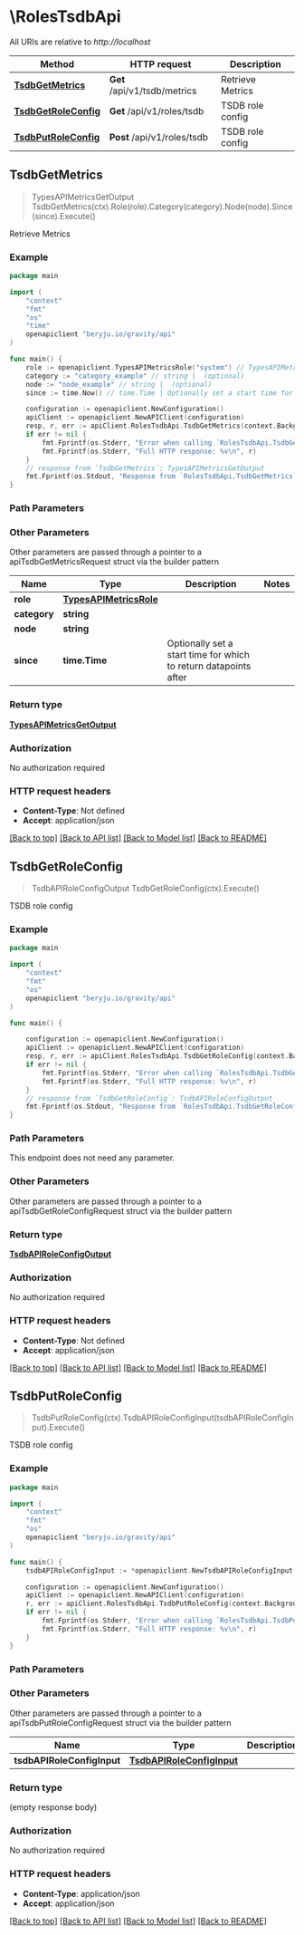 # \RolesTsdbApi

All URIs are relative to *http://localhost*

Method | HTTP request | Description
------------- | ------------- | -------------
[**TsdbGetMetrics**](RolesTsdbApi.md#TsdbGetMetrics) | **Get** /api/v1/tsdb/metrics | Retrieve Metrics
[**TsdbGetRoleConfig**](RolesTsdbApi.md#TsdbGetRoleConfig) | **Get** /api/v1/roles/tsdb | TSDB role config
[**TsdbPutRoleConfig**](RolesTsdbApi.md#TsdbPutRoleConfig) | **Post** /api/v1/roles/tsdb | TSDB role config



## TsdbGetMetrics

> TypesAPIMetricsGetOutput TsdbGetMetrics(ctx).Role(role).Category(category).Node(node).Since(since).Execute()

Retrieve Metrics

### Example

```go
package main

import (
    "context"
    "fmt"
    "os"
    "time"
    openapiclient "beryju.io/gravity/api"
)

func main() {
    role := openapiclient.TypesAPIMetricsRole("system") // TypesAPIMetricsRole | 
    category := "category_example" // string |  (optional)
    node := "node_example" // string |  (optional)
    since := time.Now() // time.Time | Optionally set a start time for which to return datapoints after (optional)

    configuration := openapiclient.NewConfiguration()
    apiClient := openapiclient.NewAPIClient(configuration)
    resp, r, err := apiClient.RolesTsdbApi.TsdbGetMetrics(context.Background()).Role(role).Category(category).Node(node).Since(since).Execute()
    if err != nil {
        fmt.Fprintf(os.Stderr, "Error when calling `RolesTsdbApi.TsdbGetMetrics``: %v\n", err)
        fmt.Fprintf(os.Stderr, "Full HTTP response: %v\n", r)
    }
    // response from `TsdbGetMetrics`: TypesAPIMetricsGetOutput
    fmt.Fprintf(os.Stdout, "Response from `RolesTsdbApi.TsdbGetMetrics`: %v\n", resp)
}
```

### Path Parameters



### Other Parameters

Other parameters are passed through a pointer to a apiTsdbGetMetricsRequest struct via the builder pattern


Name | Type | Description  | Notes
------------- | ------------- | ------------- | -------------
 **role** | [**TypesAPIMetricsRole**](TypesAPIMetricsRole.md) |  | 
 **category** | **string** |  | 
 **node** | **string** |  | 
 **since** | **time.Time** | Optionally set a start time for which to return datapoints after | 

### Return type

[**TypesAPIMetricsGetOutput**](TypesAPIMetricsGetOutput.md)

### Authorization

No authorization required

### HTTP request headers

- **Content-Type**: Not defined
- **Accept**: application/json

[[Back to top]](#) [[Back to API list]](../README.md#documentation-for-api-endpoints)
[[Back to Model list]](../README.md#documentation-for-models)
[[Back to README]](../README.md)


## TsdbGetRoleConfig

> TsdbAPIRoleConfigOutput TsdbGetRoleConfig(ctx).Execute()

TSDB role config

### Example

```go
package main

import (
    "context"
    "fmt"
    "os"
    openapiclient "beryju.io/gravity/api"
)

func main() {

    configuration := openapiclient.NewConfiguration()
    apiClient := openapiclient.NewAPIClient(configuration)
    resp, r, err := apiClient.RolesTsdbApi.TsdbGetRoleConfig(context.Background()).Execute()
    if err != nil {
        fmt.Fprintf(os.Stderr, "Error when calling `RolesTsdbApi.TsdbGetRoleConfig``: %v\n", err)
        fmt.Fprintf(os.Stderr, "Full HTTP response: %v\n", r)
    }
    // response from `TsdbGetRoleConfig`: TsdbAPIRoleConfigOutput
    fmt.Fprintf(os.Stdout, "Response from `RolesTsdbApi.TsdbGetRoleConfig`: %v\n", resp)
}
```

### Path Parameters

This endpoint does not need any parameter.

### Other Parameters

Other parameters are passed through a pointer to a apiTsdbGetRoleConfigRequest struct via the builder pattern


### Return type

[**TsdbAPIRoleConfigOutput**](TsdbAPIRoleConfigOutput.md)

### Authorization

No authorization required

### HTTP request headers

- **Content-Type**: Not defined
- **Accept**: application/json

[[Back to top]](#) [[Back to API list]](../README.md#documentation-for-api-endpoints)
[[Back to Model list]](../README.md#documentation-for-models)
[[Back to README]](../README.md)


## TsdbPutRoleConfig

> TsdbPutRoleConfig(ctx).TsdbAPIRoleConfigInput(tsdbAPIRoleConfigInput).Execute()

TSDB role config

### Example

```go
package main

import (
    "context"
    "fmt"
    "os"
    openapiclient "beryju.io/gravity/api"
)

func main() {
    tsdbAPIRoleConfigInput := *openapiclient.NewTsdbAPIRoleConfigInput(*openapiclient.NewTsdbRoleConfig()) // TsdbAPIRoleConfigInput |  (optional)

    configuration := openapiclient.NewConfiguration()
    apiClient := openapiclient.NewAPIClient(configuration)
    r, err := apiClient.RolesTsdbApi.TsdbPutRoleConfig(context.Background()).TsdbAPIRoleConfigInput(tsdbAPIRoleConfigInput).Execute()
    if err != nil {
        fmt.Fprintf(os.Stderr, "Error when calling `RolesTsdbApi.TsdbPutRoleConfig``: %v\n", err)
        fmt.Fprintf(os.Stderr, "Full HTTP response: %v\n", r)
    }
}
```

### Path Parameters



### Other Parameters

Other parameters are passed through a pointer to a apiTsdbPutRoleConfigRequest struct via the builder pattern


Name | Type | Description  | Notes
------------- | ------------- | ------------- | -------------
 **tsdbAPIRoleConfigInput** | [**TsdbAPIRoleConfigInput**](TsdbAPIRoleConfigInput.md) |  | 

### Return type

 (empty response body)

### Authorization

No authorization required

### HTTP request headers

- **Content-Type**: application/json
- **Accept**: application/json

[[Back to top]](#) [[Back to API list]](../README.md#documentation-for-api-endpoints)
[[Back to Model list]](../README.md#documentation-for-models)
[[Back to README]](../README.md)

